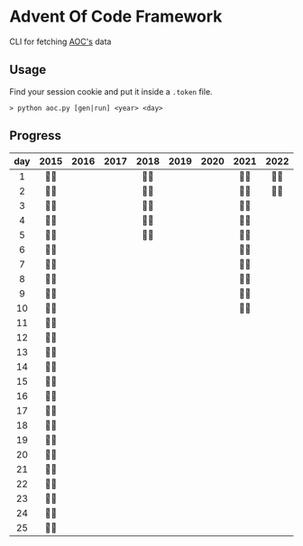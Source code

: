 # Advent Of Code Framework

CLI for fetching [AOC's](https://adventofcode.com/about) data

## Usage

Find your session cookie and put it inside a `.token` file.

```
> python aoc.py [gen|run] <year> <day>
```

## Progress

| day | 2015 | 2016 | 2017 | 2018 | 2019 | 2020 | 2021 | 2022 |
| :-: | :--: | :--: | :--: | :--: | :--: | :--: | :--: | :--: |
|  1  | 🌟🌟 |      |      | 🌟🌟 |      |      | 🌟🌟 | 🌟🌟 |
|  2  | 🌟🌟 |      |      | 🌟🌟 |      |      | 🌟🌟 | 🌟🌟 |
|  3  | 🌟🌟 |      |      | 🌟🌟 |      |      | 🌟🌟 |      |
|  4  | 🌟🌟 |      |      | 🌟🌟 |      |      | 🌟🌟 |      |
|  5  | 🌟🌟 |      |      | 🌟🌟 |      |      | 🌟🌟 |      |
|  6  | 🌟🌟 |      |      |      |      |      | 🌟🌟 |      |
|  7  | 🌟🌟 |      |      |      |      |      | 🌟🌟 |      |
|  8  | 🌟🌟 |      |      |      |      |      | 🌟🌟 |      |
|  9  | 🌟🌟 |      |      |      |      |      | 🌟🌟 |      |
| 10  | 🌟🌟 |      |      |      |      |      | 🌟🌟 |      |
| 11  | 🌟🌟 |      |      |      |      |      |      |      |
| 12  | 🌟🌟 |      |      |      |      |      |      |      |
| 13  | 🌟🌟 |      |      |      |      |      |      |      |
| 14  | 🌟🌟 |      |      |      |      |      |      |      |
| 15  | 🌟🌟 |      |      |      |      |      |      |      |
| 16  | 🌟🌟 |      |      |      |      |      |      |      |
| 17  | 🌟🌟 |      |      |      |      |      |      |      |
| 18  | 🌟🌟 |      |      |      |      |      |      |      |
| 19  | 🌟🌟 |      |      |      |      |      |      |      |
| 20  | 🌟🌟 |      |      |      |      |      |      |      |
| 21  | 🌟🌟 |      |      |      |      |      |      |      |
| 22  | 🌟🌟 |      |      |      |      |      |      |      |
| 23  | 🌟🌟 |      |      |      |      |      |      |      |
| 24  | 🌟🌟 |      |      |      |      |      |      |      |
| 25  | 🌟🌟 |      |      |      |      |      |      |      |
